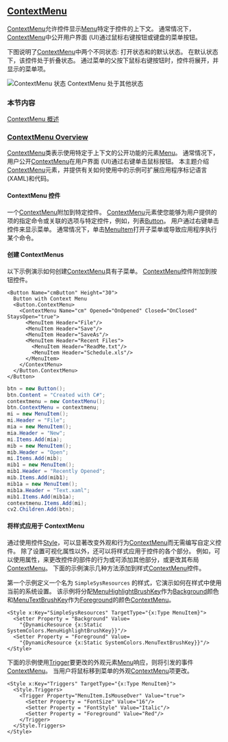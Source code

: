 ## [ContextMenu](https://docs.microsoft.com/en-us/dotnet/framework/wpf/controls/contextmenu)

[ContextMenu](https://docs.microsoft.com/zh-cn/dotnet/api/system.windows.controls.contextmenu)允许控件显示[Menu](https://docs.microsoft.com/zh-cn/dotnet/api/system.windows.controls.menu)特定于控件的上下文。 通常情况下，[ContextMenu](https://docs.microsoft.com/zh-cn/dotnet/api/system.windows.controls.contextmenu)中公开用户界面 (UI)通过鼠标右键按钮或键盘的菜单按钮。

下图说明了[ContextMenu](https://docs.microsoft.com/zh-cn/dotnet/api/system.windows.controls.contextmenu)中两个不同状态: 打开状态和的默认状态。 在默认状态下，该控件处于折叠状态。 通过菜单的父按下鼠标右键按钮时，控件将展开，并显示的菜单项。

![ContextMenu 状态](https://docs.microsoft.com/zh-cn/dotnet/framework/wpf/controls/media/ss-ctl-contextmenu.png)
ContextMenu 处于其他状态

### 本节内容

[ContextMenu 概述](https://docs.microsoft.com/zh-cn/dotnet/framework/wpf/controls/contextmenu-overview)

### [ContextMenu Overview](https://docs.microsoft.com/en-us/dotnet/framework/wpf/controls/contextmenu-overview)

[ContextMenu](https://docs.microsoft.com/zh-cn/dotnet/api/system.windows.controls.contextmenu)类表示使用特定于上下文的公开功能的元素[Menu](https://docs.microsoft.com/zh-cn/dotnet/api/system.windows.controls.menu)。 通常情况下，用户公开[ContextMenu](https://docs.microsoft.com/zh-cn/dotnet/api/system.windows.controls.contextmenu)在用户界面 (UI)通过右键单击鼠标按钮。 本主题介绍[ContextMenu](https://docs.microsoft.com/zh-cn/dotnet/api/system.windows.controls.contextmenu)元素，并提供有关如何使用中的示例可扩展应用程序标记语言 (XAML)和代码。

#### ContextMenu 控件

一个[ContextMenu](https://docs.microsoft.com/zh-cn/dotnet/api/system.windows.controls.contextmenu)附加到特定控件。 [ContextMenu](https://docs.microsoft.com/zh-cn/dotnet/api/system.windows.controls.contextmenu)元素使您能够为用户提供的项的指定命令或关联的选项与特定控件，例如，列表[Button](https://docs.microsoft.com/zh-cn/dotnet/api/system.windows.controls.button)。 用户通过右键单击控件来显示菜单。 通常情况下，单击[MenuItem](https://docs.microsoft.com/zh-cn/dotnet/api/system.windows.controls.menuitem)打开子菜单或导致应用程序执行某个命令。

#### 创建 ContextMenus

以下示例演示如何创建[ContextMenu](https://docs.microsoft.com/zh-cn/dotnet/api/system.windows.controls.contextmenu)具有子菜单。 [ContextMenu](https://docs.microsoft.com/zh-cn/dotnet/api/system.windows.controls.contextmenu)控件附加到按钮控件。

```xaml
<Button Name="cmButton" Height="30">
  Button with Context Menu
  <Button.ContextMenu>
    <ContextMenu Name="cm" Opened="OnOpened" Closed="OnClosed" StaysOpen="true">
      <MenuItem Header="File"/>
      <MenuItem Header="Save"/>
      <MenuItem Header="SaveAs"/>
      <MenuItem Header="Recent Files">
        <MenuItem Header="ReadMe.txt"/>
        <MenuItem Header="Schedule.xls"/>
      </MenuItem>
    </ContextMenu>
  </Button.ContextMenu>
</Button>
```

```csharp
btn = new Button();
btn.Content = "Created with C#";
contextmenu = new ContextMenu();
btn.ContextMenu = contextmenu;
mi = new MenuItem();
mi.Header = "File";
mia = new MenuItem();
mia.Header = "New";
mi.Items.Add(mia);
mib = new MenuItem();
mib.Header = "Open";
mi.Items.Add(mib);
mib1 = new MenuItem();
mib1.Header = "Recently Opened";
mib.Items.Add(mib1);
mib1a = new MenuItem();
mib1a.Header = "Text.xaml";
mib1.Items.Add(mib1a);
contextmenu.Items.Add(mi);
cv2.Children.Add(btn);
```

#### 将样式应用于 ContextMenu

通过使用控件[Style](https://docs.microsoft.com/zh-cn/dotnet/api/system.windows.style)，可以显著改变外观和行为[ContextMenu](https://docs.microsoft.com/zh-cn/dotnet/api/system.windows.controls.contextmenu)而无需编写自定义控件。 除了设置可视化属性以外，还可以将样式应用于控件的各个部分。 例如，可以使用属性，来更改控件的部件的行为或可添加其他部分，或更改其布局[ContextMenu](https://docs.microsoft.com/zh-cn/dotnet/api/system.windows.controls.contextmenu)。 下面的示例演示几种方法添加到样式[ContextMenu](https://docs.microsoft.com/zh-cn/dotnet/api/system.windows.controls.contextmenu)控件。

第一个示例定义一个名为 `SimpleSysResources` 的样式，它演示如何在样式中使用当前的系统设置。 该示例将分配[MenuHighlightBrushKey](https://docs.microsoft.com/zh-cn/dotnet/api/system.windows.systemcolors.menuhighlightbrushkey)作为[Background](https://docs.microsoft.com/zh-cn/dotnet/api/system.windows.controls.control.background)颜色和[MenuTextBrushKey](https://docs.microsoft.com/zh-cn/dotnet/api/system.windows.systemcolors.menutextbrushkey)作为[Foreground](https://docs.microsoft.com/zh-cn/dotnet/api/system.windows.controls.control.foreground)的颜色[ContextMenu](https://docs.microsoft.com/zh-cn/dotnet/api/system.windows.controls.contextmenu)。

```xaml
<Style x:Key="SimpleSysResources" TargetType="{x:Type MenuItem}">  
  <Setter Property = "Background" Value=   
    "{DynamicResource {x:Static SystemColors.MenuHighlightBrushKey}}"/>  
  <Setter Property = "Foreground" Value=   
    "{DynamicResource {x:Static SystemColors.MenuTextBrushKey}}"/>  
</Style>  
```

下面的示例使用[Trigger](https://docs.microsoft.com/zh-cn/dotnet/api/system.windows.trigger)要更改的外观元素[Menu](https://docs.microsoft.com/zh-cn/dotnet/api/system.windows.controls.menu)响应，则将引发的事件[ContextMenu](https://docs.microsoft.com/zh-cn/dotnet/api/system.windows.controls.contextmenu)。 当用户将鼠标移到菜单的外观[ContextMenu](https://docs.microsoft.com/zh-cn/dotnet/api/system.windows.controls.contextmenu)项更改。

```xaml
<Style x:Key="Triggers" TargetType="{x:Type MenuItem}">  
  <Style.Triggers>  
    <Trigger Property="MenuItem.IsMouseOver" Value="true">  
      <Setter Property = "FontSize" Value="16"/>  
      <Setter Property = "FontStyle" Value="Italic"/>  
      <Setter Property = "Foreground" Value="Red"/>  
    </Trigger>  
  </Style.Triggers>  
</Style> 
```